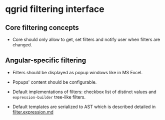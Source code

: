 # qgrid filtering interface

## Core filtering concepts

* Core should only allow to get, set filters and notify user when filters are changed. 

## Angular-specific filtering

* Filters should be displayed as popup windows like in MS Excel.

* Popups' content should be configurable.

* Default implementations of filters: checkbox list of distinct values and `expression-builder` tree-like filters.

* Default templates are serialized to AST which is described detailed in [filter.expression.md]()
